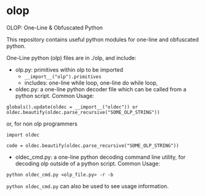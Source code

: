 # olop
OLOP: One-Line &amp; Obfuscated Python

This repository contains useful python modules for one-line and obfuscated python.

One-Line python (olp) files are in ./olp, and include:
 * olp.py: primitives within olp to be imported 
   * `__import__("olp").primitives`
   * includes: one-line while loop, one-line do while loop,
 * oldec.py: a one-line python decoder file which can be called from a python script. Common Usage:
```
globals().update(oldec = __import__("oldec")) or oldec.beautify(oldec.parse_recursive("SOME_OLP_STRING"))
```
or, for non olp programmers
```
import oldec

code = oldec.beautify(oldec.parse_recursive("SOME_OLP_STRING"))
```
 * oldec_cmd.py: a one-line python decoding command line utility, for decoding olp outside of a python script. Common Usage:
```
python oldec_cmd.py <olp_file.py> -r -b
```
`python oldec_cmd.py` can also be used to see usage information.
